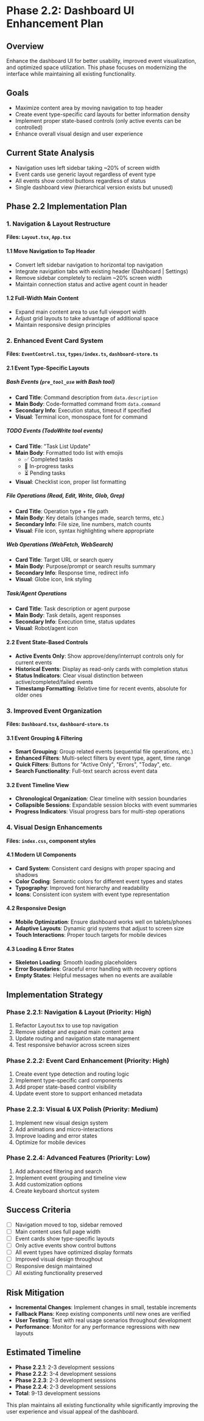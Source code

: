# Phase 2.2: Dashboard UI Enhancement Plan

## Overview
Enhance the dashboard UI for better usability, improved event visualization, and optimized space utilization. This phase focuses on modernizing the interface while maintaining all existing functionality.

## Goals
- Maximize content area by moving navigation to top header
- Create event type-specific card layouts for better information density
- Implement proper state-based controls (only active events can be controlled)
- Enhance overall visual design and user experience

## Current State Analysis
- Navigation uses left sidebar taking ~20% of screen width
- Event cards use generic layout regardless of event type
- All events show control buttons regardless of status
- Single dashboard view (hierarchical version exists but unused)

## Phase 2.2 Implementation Plan

### 1. Navigation & Layout Restructure
**Files: `Layout.tsx`, `App.tsx`**

#### 1.1 Move Navigation to Top Header
- Convert left sidebar navigation to horizontal top navigation
- Integrate navigation tabs with existing header (Dashboard | Settings)
- Remove sidebar completely to reclaim ~20% screen width
- Maintain connection status and active agent count in header

#### 1.2 Full-Width Main Content
- Expand main content area to use full viewport width
- Adjust grid layouts to take advantage of additional space
- Maintain responsive design principles

### 2. Enhanced Event Card System
**Files: `EventControl.tsx`, `types/index.ts`, `dashboard-store.ts`**

#### 2.1 Event Type-Specific Layouts

##### Bash Events (`pre_tool_use` with Bash tool)
- **Card Title**: Command description from `data.description`
- **Main Body**: Code-formatted command from `data.command`
- **Secondary Info**: Execution status, timeout if specified
- **Visual**: Terminal icon, monospace font for command

##### TODO Events (TodoWrite tool events)
- **Card Title**: "Task List Update"
- **Main Body**: Formatted todo list with emojis
  - ✅ Completed tasks
  - 🔄 In-progress tasks  
  - ⏳ Pending tasks
- **Visual**: Checklist icon, proper list formatting

##### File Operations (Read, Edit, Write, Glob, Grep)
- **Card Title**: Operation type + file path
- **Main Body**: Key details (changes made, search terms, etc.)
- **Secondary Info**: File size, line numbers, match counts
- **Visual**: File icon, syntax highlighting where appropriate

##### Web Operations (WebFetch, WebSearch)
- **Card Title**: Target URL or search query
- **Main Body**: Purpose/prompt or search results summary
- **Secondary Info**: Response time, redirect info
- **Visual**: Globe icon, link styling

##### Task/Agent Operations
- **Card Title**: Task description or agent purpose
- **Main Body**: Task details, agent responses
- **Secondary Info**: Execution time, status updates
- **Visual**: Robot/agent icon

#### 2.2 Event State-Based Controls
- **Active Events Only**: Show approve/deny/interrupt controls only for current events
- **Historical Events**: Display as read-only cards with completion status
- **Status Indicators**: Clear visual distinction between active/completed/failed events
- **Timestamp Formatting**: Relative time for recent events, absolute for older ones

### 3. Improved Event Organization
**Files: `Dashboard.tsx`, `dashboard-store.ts`**

#### 3.1 Event Grouping & Filtering
- **Smart Grouping**: Group related events (sequential file operations, etc.)
- **Enhanced Filters**: Multi-select filters by event type, agent, time range
- **Quick Filters**: Buttons for "Active Only", "Errors", "Today", etc.
- **Search Functionality**: Full-text search across event data

#### 3.2 Event Timeline View
- **Chronological Organization**: Clear timeline with session boundaries
- **Collapsible Sessions**: Expandable session blocks with event summaries
- **Progress Indicators**: Visual progress bars for multi-step operations

### 4. Visual Design Enhancements
**Files: `index.css`, component styles**

#### 4.1 Modern UI Components
- **Card System**: Consistent card designs with proper spacing and shadows
- **Color Coding**: Semantic colors for different event types and states
- **Typography**: Improved font hierarchy and readability
- **Icons**: Consistent icon system with event type representation

#### 4.2 Responsive Design
- **Mobile Optimization**: Ensure dashboard works well on tablets/phones
- **Adaptive Layouts**: Dynamic grid systems that adjust to screen size
- **Touch Interactions**: Proper touch targets for mobile devices

#### 4.3 Loading & Error States
- **Skeleton Loading**: Smooth loading placeholders
- **Error Boundaries**: Graceful error handling with recovery options
- **Empty States**: Helpful messages when no events are available



## Implementation Strategy

### Phase 2.2.1: Navigation & Layout (Priority: High)
1. Refactor Layout.tsx to use top navigation
2. Remove sidebar and expand main content area
3. Update routing and navigation state management
4. Test responsive behavior across screen sizes

### Phase 2.2.2: Event Card Enhancement (Priority: High)
1. Create event type detection and routing logic
2. Implement type-specific card components
3. Add proper state-based control visibility
4. Update event store to support enhanced metadata

### Phase 2.2.3: Visual & UX Polish (Priority: Medium)
1. Implement new visual design system
2. Add animations and micro-interactions
3. Improve loading and error states
4. Optimize for mobile devices

### Phase 2.2.4: Advanced Features (Priority: Low)
1. Add advanced filtering and search
2. Implement event grouping and timeline view
3. Add customization options
4. Create keyboard shortcut system

## Success Criteria
- [ ] Navigation moved to top, sidebar removed
- [ ] Main content uses full page width
- [ ] Event cards show type-specific layouts
- [ ] Only active events show control buttons
- [ ] All event types have optimized display formats
- [ ] Improved visual design throughout
- [ ] Responsive design maintained
- [ ] All existing functionality preserved

## Risk Mitigation
- **Incremental Changes**: Implement changes in small, testable increments
- **Fallback Plans**: Keep existing components until new ones are verified
- **User Testing**: Test with real usage scenarios throughout development
- **Performance**: Monitor for any performance regressions with new layouts

## Estimated Timeline
- **Phase 2.2.1**: 2-3 development sessions
- **Phase 2.2.2**: 3-4 development sessions  
- **Phase 2.2.3**: 2-3 development sessions
- **Phase 2.2.4**: 2-3 development sessions
- **Total**: 9-13 development sessions

This plan maintains all existing functionality while significantly improving the user experience and visual appeal of the dashboard.
